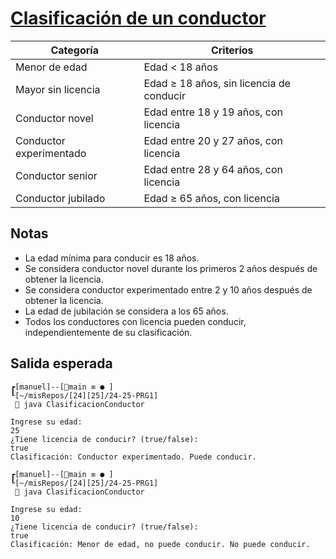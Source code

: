 # [Clasificación de un conductor](ClasificacionConductor.java)

<div align=center>

|Categoría|Criterios|
|-|-|
|Menor de edad|Edad < 18 años|
|Mayor sin licencia|Edad ≥ 18 años, sin licencia de conducir|
|Conductor novel|Edad entre 18 y 19 años, con licencia|
|Conductor experimentado|Edad entre 20 y 27 años, con licencia|
|Conductor senior|Edad entre 28 y 64 años, con licencia|
|Conductor jubilado|Edad ≥ 65 años, con licencia|

</div>

## Notas

- La edad mínima para conducir es 18 años.
- Se considera conductor novel durante los primeros 2 años después de obtener la licencia.
- Se considera conductor experimentado entre 2 y 10 años después de obtener la licencia.
- La edad de jubilación se considera a los 65 años.
- Todos los conductores con licencia pueden conducir, independientemente de su clasificación.

## Salida esperada

```text
┏[manuel]--[main ≡ ● ]
┖[~/misRepos/[24][25]/24-25-PRG1]
  java ClasificacionConductor

Ingrese su edad:
25
¿Tiene licencia de conducir? (true/false):
true
Clasificación: Conductor experimentado. Puede conducir.

┏[manuel]--[main ≡ ● ]
┖[~/misRepos/[24][25]/24-25-PRG1]
  java ClasificacionConductor

Ingrese su edad:
10
¿Tiene licencia de conducir? (true/false):
true
Clasificación: Menor de edad, no puede conducir. No puede conducir.
```
